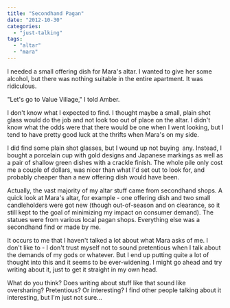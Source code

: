 ```yaml
---
title: "Secondhand Pagan"
date: "2012-10-30"
categories: 
  - "just-talking"
tags: 
  - "altar"
  - "mara"
---
```


I needed a small offering dish for Mara's altar. I wanted to give her some alcohol, but there was nothing suitable in the entire apartment. It was ridiculous.

"Let's go to Value Village," I told Amber.

I don't know what I expected to find. I thought maybe a small, plain shot glass would do the job and not look too out of place on the altar. I didn't know what the odds were that there would be one when I went looking, but I tend to have pretty good luck at the thrifts when Mara's on my side.

I did find some plain shot glasses, but I wound up not buying  any. Instead, I bought a porcelain cup with gold designs and Japanese markings as well as a pair of shallow green dishes with a crackle finish. The whole pile only cost me a couple of dollars, was nicer than what I'd set out to look for, and probably cheaper than a new offering dish would have been.

Actually, the vast majority of my altar stuff came from secondhand shops. A quick look at Mara's altar, for example - one offering dish and two small candleholders were got new (though out-of-season and on clearance, so it still kept to the goal of minimizing my impact on consumer demand). The statues were from various local pagan shops. Everything else was a secondhand find or made by me.

It occurs to me that I haven't talked a lot about what Mara asks of me. I don't like to - I don't trust myself not to sound pretentious when I talk about the demands of my gods or whatever. But I end up putting quite a lot of thought into this and it seems to be ever-widening. I might go ahead and try writing about it, just to get it straight in my own head.

What do you think? Does writing about stuff like that sound like oversharing? Pretentious? Or interesting? I find other people talking about it interesting, but I'm just not sure...
